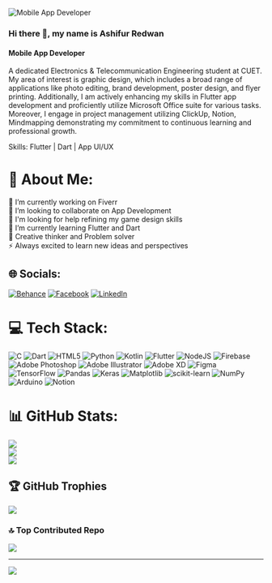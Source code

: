 ![Mobile App Developer](https://media.licdn.com/dms/image/D5616AQEaBAV8FT3I3w/profile-displaybackgroundimage-shrink_350_1400/0/1686184543723?e=1717632000&v=beta&t=jyHgwx3vbigIgQJB-VsWvxGAguAX_jRXBKlGULe4qLc)

### Hi there 👋, my name is Ashifur Redwan
#### Mobile App Developer

A dedicated Electronics & Telecommunication Engineering student at CUET. My area of interest is graphic design, which includes a broad range of applications like photo editing, brand development, poster design, and flyer printing. Additionally, I am actively enhancing my skills in Flutter app development and proficiently utilize Microsoft Office suite for various tasks. Moreover, I engage in project management utilizing ClickUp, Notion, Mindmapping demonstrating my commitment to continuous learning and professional growth.

Skills: Flutter | Dart | App UI/UX

# 💫 About Me:
🔭 I’m currently working on Fiverr<br>👯 I’m looking to collaborate on App Development<br>🤝 I'm looking for help refining my game design skills<br>🌱 I’m currently learning Flutter and Dart<br>💬 Creative thinker and Problem solver<br>⚡ Always excited to learn new ideas and perspectives


## 🌐 Socials:
[![Behance](https://img.shields.io/badge/Behance-1769ff?logo=behance&logoColor=white)](https://behance.net/ashifurredwan) [![Facebook](https://img.shields.io/badge/Facebook-%231877F2.svg?logo=Facebook&logoColor=white)](https://facebook.com/irad.sakib) [![LinkedIn](https://img.shields.io/badge/LinkedIn-%230077B5.svg?logo=linkedin&logoColor=white)](https://linkedin.com/in/ashifur-redwan) 

# 💻 Tech Stack:
![C](https://img.shields.io/badge/c-%2300599C.svg?style=for-the-badge&logo=c&logoColor=white) ![Dart](https://img.shields.io/badge/dart-%230175C2.svg?style=for-the-badge&logo=dart&logoColor=white) ![HTML5](https://img.shields.io/badge/html5-%23E34F26.svg?style=for-the-badge&logo=html5&logoColor=white) ![Python](https://img.shields.io/badge/python-3670A0?style=for-the-badge&logo=python&logoColor=ffdd54) ![Kotlin](https://img.shields.io/badge/kotlin-%237F52FF.svg?style=for-the-badge&logo=kotlin&logoColor=white) ![Flutter](https://img.shields.io/badge/Flutter-%2302569B.svg?style=for-the-badge&logo=Flutter&logoColor=white) ![NodeJS](https://img.shields.io/badge/node.js-6DA55F?style=for-the-badge&logo=node.js&logoColor=white) ![Firebase](https://img.shields.io/badge/Firebase-039BE5?style=for-the-badge&logo=Firebase&logoColor=white) ![Adobe Photoshop](https://img.shields.io/badge/adobe%20photoshop-%2331A8FF.svg?style=for-the-badge&logo=adobe%20photoshop&logoColor=white) ![Adobe Illustrator](https://img.shields.io/badge/adobe%20illustrator-%23FF9A00.svg?style=for-the-badge&logo=adobe%20illustrator&logoColor=white) ![Adobe XD](https://img.shields.io/badge/Adobe%20XD-470137?style=for-the-badge&logo=Adobe%20XD&logoColor=#FF61F6) ![Figma](https://img.shields.io/badge/figma-%23F24E1E.svg?style=for-the-badge&logo=figma&logoColor=white) ![TensorFlow](https://img.shields.io/badge/TensorFlow-%23FF6F00.svg?style=for-the-badge&logo=TensorFlow&logoColor=white) ![Pandas](https://img.shields.io/badge/pandas-%23150458.svg?style=for-the-badge&logo=pandas&logoColor=white) ![Keras](https://img.shields.io/badge/Keras-%23D00000.svg?style=for-the-badge&logo=Keras&logoColor=white) ![Matplotlib](https://img.shields.io/badge/Matplotlib-%23ffffff.svg?style=for-the-badge&logo=Matplotlib&logoColor=black) ![scikit-learn](https://img.shields.io/badge/scikit--learn-%23F7931E.svg?style=for-the-badge&logo=scikit-learn&logoColor=white) ![NumPy](https://img.shields.io/badge/numpy-%23013243.svg?style=for-the-badge&logo=numpy&logoColor=white) ![Arduino](https://img.shields.io/badge/-Arduino-00979D?style=for-the-badge&logo=Arduino&logoColor=white) ![Notion](https://img.shields.io/badge/Notion-%23000000.svg?style=for-the-badge&logo=notion&logoColor=white)
# 📊 GitHub Stats:
![](https://github-readme-stats.vercel.app/api?username=AshifurRedwan&theme=dark&hide_border=false&include_all_commits=false&count_private=false)<br/>
![](https://github-readme-streak-stats.herokuapp.com/?user=AshifurRedwan&theme=dark&hide_border=false)<br/>
![](https://github-readme-stats.vercel.app/api/top-langs/?username=AshifurRedwan&theme=dark&hide_border=false&include_all_commits=false&count_private=false&layout=compact)

## 🏆 GitHub Trophies
![](https://github-profile-trophy.vercel.app/?username=AshifurRedwan&theme=radical&no-frame=false&no-bg=true&margin-w=4)

### 🔝 Top Contributed Repo
![](https://github-contributor-stats.vercel.app/api?username=AshifurRedwan&limit=5&theme=dark&combine_all_yearly_contributions=true)

---
[![](https://visitcount.itsvg.in/api?id=AshifurRedwan&icon=0&color=0)](https://visitcount.itsvg.in)

<!-- Proudly created with GPRM ( https://gprm.itsvg.in ) -->

